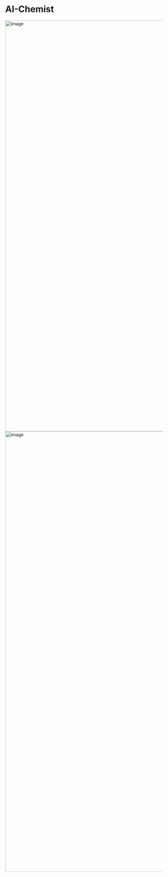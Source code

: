 # AI-Chemist
<img width="1315" alt="image" src="https://github.com/user-attachments/assets/a7483adc-ea63-4af4-b94c-cbc0c57b3b0c" />

<img width="1410" alt="image" src="https://github.com/user-attachments/assets/ba286fcd-4695-46de-85f1-1df3c0b318e7" />

